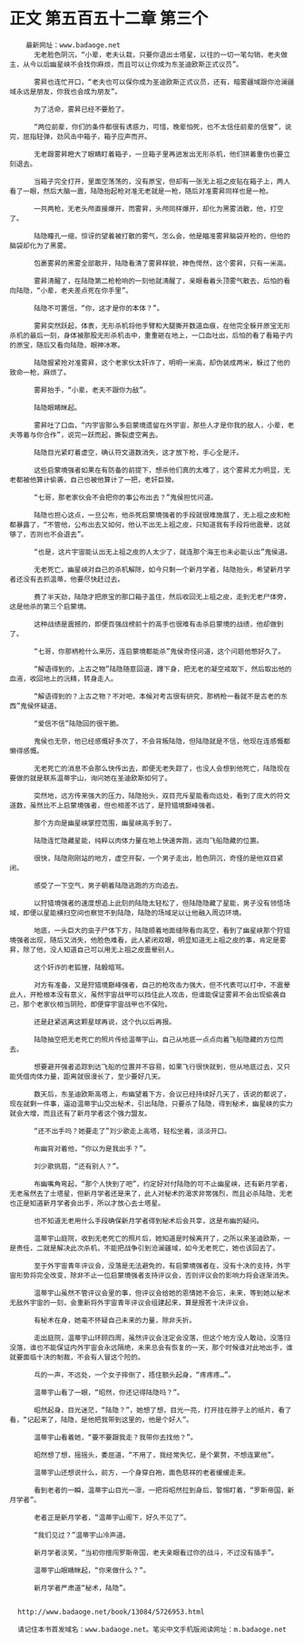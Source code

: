 # 正文 第五百五十二章 第三个
        最新网址：www.badaoge.net
          无老脸色阴沉，“小辈，老夫认栽，只要你退出士塔星，以往的一切一笔勾销，老夫做主，从今以后幽星峡不会找你麻烦，而且可以让你成为东圣迪欧斯正式议员”。
      
          雾昇也连忙开口，“老夫也可以保你成为圣迪欧斯正式议员，还有，暗雾疆域跟你沧澜疆域永远是朋友，你我也会成为朋友”。
      
          为了活命，雾昇已经不要脸了。
      
          “两位前辈，你们的条件都很有诱惑力，可惜，晚辈怕死，也不太信任前辈的信誉”，说完，屈指轻弹，劲风击中箱子，箱子应声而开。
      
          无老跟雾昇瞪大了眼睛盯着箱子，一旦箱子里再迸发出无形杀机，他们拼着重伤也要立刻退去。
      
          当箱子完全打开，里面空荡荡的，没有原宝，但却有一张无上祖之皮贴在箱子上，两人看了一眼，然后大脑一震，陆隐抬起枪对准无老就是一枪，随后对准雾昇同样也是一枪。
      
          一共两枪，无老头颅直接爆开，而雾昇，头颅同样爆开，却化为黑雾消散，他，打空了。
      
          陆隐瞳孔一缩，惊讶的望着被打散的雾气，怎么会，他是瞄准雾昇脑袋开枪的，但他的脑袋却化为了黑雾。
      
          包裹雾昇的黑雾全部散开，陆隐看清了雾昇样貌，神色愕然，这个雾昇，只有一米高。
      
          雾昇清醒了，在陆隐第二枪枪响的一刻他就清醒了，亲眼看着头顶雾气散去，后怕的看向陆隐，“小辈，老夫差点死在你手里”。
      
          陆隐不可置信，“你，这才是你的本体？”。
      
          雾昇突然跃起，体表，无形杀机将他手臂和大腿撕开数道血痕，在他完全躲开原宝无形杀机的最后一刻，身体被那股无形杀机击中，重重砸在地上，一口血吐出，后怕的看了看箱子内的原宝，随后又看向陆隐，眼神冰寒。
      
          陆隐握紧抢对准雾昇，这个老家伙太奸诈了，明明一米高，却伪装成两米，躲过了他的致命一枪，麻烦了。
      
          雾昇抬手，“小辈，老夫不跟你为敌”。
      
          陆隐眼睛眯起。
      
          雾昇吐了口血，“内宇宙那么多启蒙境遗留在外宇宙，那些人才是你我的敌人，小辈，老夫等着与你合作”，说完一跃而起，撕裂虚空离去。
      
          陆隐目光紧盯着虚空，确认符文道数消失，这才放下枪，手心全是汗。
      
          这些启蒙境强者如果在有防备的前提下，想杀他们真的太难了，这个雾昇尤为明显，无老都被他算计偷袭，自己也被他算计了一把，老奸巨猾。
      
          “七哥，那老家伙会不会把你的事公布出去？”鬼侯担忧问道。
      
          陆隐也担心这点，一旦公布，他杀死启蒙境强者的手段就很难施展了，无上祖之皮和枪都暴露了，“不管他，公布出去又如何，他认不出无上祖之皮，只知道我有手段将他震晕，这就够了，否则也不会退去”。
      
          “也是，这片宇宙能认出无上祖之皮的人太少了，就连那个海王也未必能认出”鬼侯道。
      
          无老死亡，幽星峡对自己的杀机解除，如今只剩一个新月学者，陆隐抬头，希望新月学者还没有去抓温蒂，他要尽快赶过去。
      
          费了半天劲，陆隐才把原宝的那口箱子盖住，然后收回无上祖之皮，走到无老尸体旁，这是他杀的第三个启蒙境。
      
          这种战绩是震撼的，即便百强战榜前十的高手也很难有击杀启蒙境的战绩，他却做到了。
      
          “七哥，你那柄枪什么来历，连启蒙境都能杀”鬼侯奇怪问道，这个问题他憋好久了。
      
          “解语得到的，上古之物”陆隐随意回道，蹲下身，把无老的凝空戒取下，然后取出他的血液，收回地上的沅精，转身走人。
      
          “解语得到的？上古之物？不对吧，本候对考古很有研究，那柄枪一看就不是古老的东西”鬼侯怀疑道。
      
          “爱信不信”陆隐回的很干脆。
      
          鬼侯也无奈，他已经感慨好多次了，不会背叛陆隐，但陆隐就是不信，他现在连感慨都懒得感慨。
      
          无老死亡的消息不会那么快传出去，即便无老失踪了，也没人会想到他死亡，陆隐现在要做的就是联系温蒂宇山，询问她在圣迪欧斯如何了。
      
          突然地，远方传来强大的压力，陆隐抬头，双目充斥星能看向远处，看到了庞大的符文道数，虽然比不上启蒙境强者，但也相差不远了，是狩猎境巅峰强者。
      
          那个方向是幽星峡掌控范围，幽星峡高手到了。
      
          陆隐连忙隐藏星能，纯粹以肉体力量在地上快速奔跑，逃向飞船隐藏的位置。
      
          很快，陆隐刚刚站的地方，虚空开裂，一个男子走出，脸色阴沉，奇怪的是他双目紧闭。
      
          感受了一下空气，男子朝着陆隐逃跑的方向追去。
      
          以狩猎境强者的速度想追上此刻的陆隐太轻松了，但陆隐隐藏了星能，男子没有领悟场域，即便以星能横扫空间也察觉不到陆隐，陆隐的场域足以让他融入周边环境。
      
          地底，一头巨大的虫子尸体下方，陆隐顺着地面缝隙看向高空，看到了幽星峡那个狩猎境强者出现，随后又消失，他脸色难看，此人紧闭双眼，明显知道无上祖之皮的事，肯定是雾昇，除了他，没人知道自己可以用无上祖之皮震晕别人。
      
          这个奸诈的老狐狸，陆毅暗骂。
      
          对方有准备，又是狩猎境巅峰强者，自己的枪攻击力强大，但不代表可以打中，不震晕此人，开枪根本没有意义，虽然宇宙战甲可以挡住此人攻击，但谁能保证雾昇不会出现偷袭自己，那个老家伙相当阴险，即便穿宇宙战甲也不保险。
      
          还是赶紧逃离这颗星球再说，这个仇以后再报。
      
          陆隐抽空把无老死亡的照片传给温蒂宇山，自己从地底一点点向着飞船隐藏的方位而去。
      
          想要避开强者追踪到达飞船的位置并不容易，如果飞行很快就到，但从地底过去，又只能凭借肉体力量，距离就很漫长了，至少要好几天。
      
          数天后，东圣迪欧斯高塔上，布幽望着下方，会议已经持续好几天了，该说的都说了，现在就剩一件事，逼迫温蒂宇山交出秘术，引出陆隐，只要杀了陆隐，得到秘术，幽星峡的实力就会大增，而且还有了新月学者这个强力盟友。
      
          “还不出手吗？她要走了”刘少歌走上高塔，轻松坐着，淡淡开口。
      
          布幽背对着他，“你以为是我出手？”。
      
          刘少歌挑眉，“还有别人？”。
      
          布幽嘴角弯起，“那个人快到了吧”，约定好对付陆隐的可不止幽星峡，还有新月学者，无老虽然去了士塔星，但新月学者还是来了，此人对秘术的渴求非常强烈，而且必杀陆隐，无老也正是知道新月学者会出手，所以才放心去士塔星。
      
          也不知道无老用什么手段确保新月学者得到秘术后会共享，这是布幽的疑问。
      
          温蒂宇山庭院，收到无老死亡的照片后，她知道是时候离开了，之所以来圣迪欧斯，一是责任，二就是解决此次杀机，不能把战争引到沧澜疆域，如今无老死亡，她也该回去了。
      
          至于外宇宙青年评议会，没落是无法避免的，有启蒙境强者在，没有十决的支持，外宇宙形势将完全改变，除非不止一位启蒙境强者支持评议会，否则评议会的影响力将会逐渐消失。
      
          温蒂宇山虽然不管评议会里的事，但评议会给她的恩情她不会忘，未来，等到她以秘术无敌外宇宙的一刻，会重新将外宇宙青年评议会组建起来，算是报答十决评议会。
      
          有秘术在身，她毫不怀疑自己未来的力量，除非夭折。
      
          走出庭院，温蒂宇山环顾四周，虽然评议会注定会没落，但这个地方没人敢动，没落归没落，谁也不能保证内外宇宙会永远隔绝，未来总会有恢复的一天，那个时候谁对此地出手，谁就要面临十决的制裁，不会有人冒这个险的。
      
          乓的一声，不远处，一个女子摔倒了，捂住额头起身，“疼疼疼…”。
      
          温蒂宇山看了一眼，“昭然，你还记得陆隐吗？”。
      
          昭然起身，目光迷茫，“陆隐？”，她想了想，目光一亮，打开挂在脖子上的纸片，看了看，“记起来了，陆隐，是他把我带到这里的，他是个好人”。
      
          温蒂宇山看着她，“要不要跟我走？我带你去找他？”。
      
          昭然想了想，摇摇头，委屈道，“不用了，我经常失忆，是个累赘，不想连累他”。
      
          温蒂宇山还想说什么，前方，一个身穿白袍，面色慈祥的老者缓缓走来。
      
          看到老者的一瞬，温蒂宇山目光一凛，一把将昭然拉到身后，警惕盯着，“罗斯帝国，新月学者”。
      
          老者正是新月学者，“温蒂宇山阁下，好久不见了”。
      
          “我们见过？”温蒂宇山冷声道。
      
          新月学者淡笑，“当初你擅闯罗斯帝国，老夫亲眼看过你的战斗，不过没有插手”。
      
          温蒂宇山眼睛眯起，“你来做什么？”。
      
          新月学者严肃道“秘术，陆隐”。
      
      
      http://www.badaoge.net/book/13084/5726953.html
      
      请记住本书首发域名：www.badaoge.net。笔尖中文手机版阅读网址：m.badaoge.net